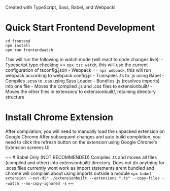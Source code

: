 Created with TypeScript, Sass, Babel, and Webpack!

# Quick Start Frontend Development 
```
cd frontend
npm install
npm run frontendwatch
```

This will run the following in watch mode (will react to code changes live):
    - Typescript type checking == `npx tsc watch`, this will use the current configuration of tsconfig.json
    - Webpack == `npx webpack`, this will run webpack according to webpack.config.js 
        - Transpiles .ts to .js using Babel
        - Compiles .scss to .css using Sass Loader
        - Bundlies .js (resolves imports) into one file
        - Moves the compiled .js and .css files to extensionbuilt/
        - Moves the other files in extension/ to extensionbuilt/, retaining directory structure


# Install Chrome Extension
After compilation, you will need to manually load the unpacked extension on Google Chrome
After subsequent changes and auto build completion, you need to click the refresh button on the extension using Google Chrome's Extension screens UI

~~ # Babel Only (NOT RECOMMENDED)
Compiles .ts and moves all files (compiled and other) into extensionbuilt/ directory. Does not do anything for .scss files
currently wont work as import statements arent bundled and chrome will complain about using imports outside a module
`npx babel extension --out-dir ./extensionbuilt --extensions ".ts" --copy-files --watch --no-copy-ignored -s` ~~





